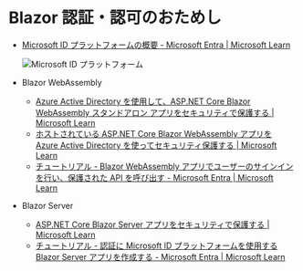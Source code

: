 # Blazor 認証・認可のおためし

* [Microsoft ID プラットフォームの概要 \- Microsoft Entra \| Microsoft Learn](https://learn.microsoft.com/ja-jp/azure/active-directory/develop/v2-overview)
  
    ![Microsoft ID プラットフォーム](https://learn.microsoft.com/ja-jp/azure/active-directory/develop/media/v2-overview/application-scenarios-identity-platform.png)

* Blazor WebAssembly
  * [Azure Active Directory を使用して、ASP\.NET Core Blazor WebAssembly スタンドアロン アプリをセキュリティで保護する \| Microsoft Learn](https://learn.microsoft.com/ja-jp/aspnet/core/blazor/security/webassembly/standalone-with-azure-active-directory?view=aspnetcore-6.0)
  * [ホストされている ASP\.NET Core Blazor WebAssembly アプリを Azure Active Directory を使ってセキュリティ保護する \| Microsoft Learn](https://learn.microsoft.com/ja-jp/aspnet/core/blazor/security/webassembly/hosted-with-azure-active-directory?view=aspnetcore-6.0)
  * [チュートリアル \- Blazor WebAssembly アプリでユーザーのサインインを行い、保護された API を呼び出す \- Microsoft Entra \| Microsoft Learn](https://learn.microsoft.com/ja-jp/azure/active-directory/develop/tutorial-blazor-webassembly)
* Blazor Server
  * [ASP\.NET Core Blazor Server アプリをセキュリティで保護する \| Microsoft Learn](https://learn.microsoft.com/ja-jp/aspnet/core/blazor/security/server/?view=aspnetcore-6.0&tabs=visual-studio)
  * [チュートリアル \- 認証に Microsoft ID プラットフォームを使用する Blazor Server アプリを作成する \- Microsoft Entra \| Microsoft Learn](https://learn.microsoft.com/ja-jp/azure/active-directory/develop/tutorial-blazor-server)

